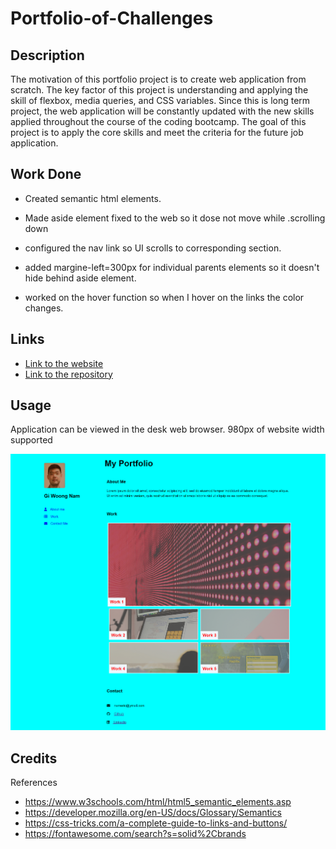 # Portfolio-of-Challenges

## Description

The motivation of this portfolio project is to create web application from scratch. The key factor of this project is understanding and applying the skill of flexbox, media queries, and CSS variables. Since this is long term project, the web application will be constantly updated with the new skills applied throughout the course of the coding bootcamp. The goal of this project is to apply the core skills and meet the criteria for the future job application.

## Work Done

- Created semantic html elements.

- Made aside element fixed to the web so it dose not move while .scrolling down

- configured the nav link so UI scrolls to corresponding section.

- added margine-left=300px for individual parents elements so it doesn't hide behind aside element.

- worked on the hover function so when I hover on the links the color changes.

## Links

- [Link to the website](https://namgiwoong.github.io/Portfolio-of-Challenges/)
- [Link to the repository](https://github.com/namgiwoong/Portfolio-of-Challenges)

## Usage

Application can be viewed in the desk web browser. 980px of website width supported

![](assets/images/screencapture-namgiwoong-github-io-Portfolio-of-Challenges-2022-06-10-22_54_32.png)

## Credits

References

- https://www.w3schools.com/html/html5_semantic_elements.asp
- https://developer.mozilla.org/en-US/docs/Glossary/Semantics
- https://css-tricks.com/a-complete-guide-to-links-and-buttons/
- https://fontawesome.com/search?s=solid%2Cbrands
